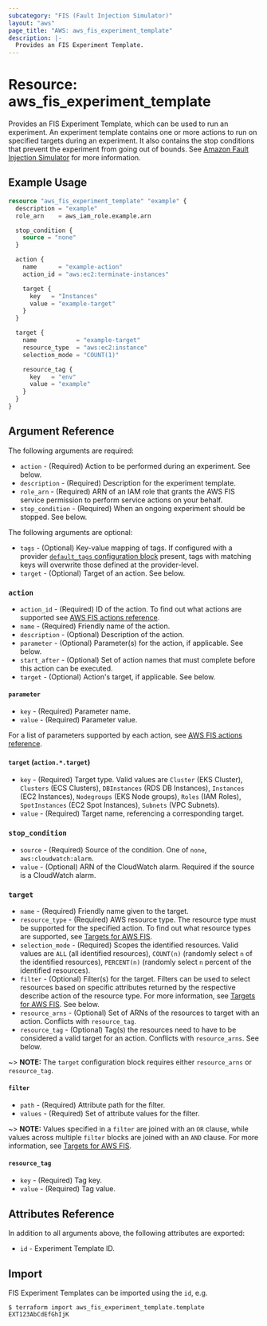```yaml
---
subcategory: "FIS (Fault Injection Simulator)"
layout: "aws"
page_title: "AWS: aws_fis_experiment_template"
description: |-
  Provides an FIS Experiment Template.
---
```


# Resource: aws_fis_experiment_template

Provides an FIS Experiment Template, which can be used to run an experiment.
An experiment template contains one or more actions to run on specified targets during an experiment.
It also contains the stop conditions that prevent the experiment from going out of bounds.
See [Amazon Fault Injection Simulator](https://docs.aws.amazon.com/fis/index.html)
for more information.

## Example Usage

```terraform
resource "aws_fis_experiment_template" "example" {
  description = "example"
  role_arn    = aws_iam_role.example.arn

  stop_condition {
    source = "none"
  }

  action {
    name      = "example-action"
    action_id = "aws:ec2:terminate-instances"

    target {
      key   = "Instances"
      value = "example-target"
    }
  }

  target {
    name           = "example-target"
    resource_type  = "aws:ec2:instance"
    selection_mode = "COUNT(1)"

    resource_tag {
      key   = "env"
      value = "example"
    }
  }
}
```

## Argument Reference

The following arguments are required:

* `action` - (Required) Action to be performed during an experiment. See below.
* `description` - (Required) Description for the experiment template.
* `role_arn` - (Required) ARN of an IAM role that grants the AWS FIS service permission to perform service actions on your behalf.
* `stop_condition` - (Required) When an ongoing experiment should be stopped. See below.

The following arguments are optional:

* `tags` - (Optional) Key-value mapping of tags. If configured with a provider [`default_tags` configuration block](https://registry.terraform.io/providers/hashicorp/aws/latest/docs#default_tags-configuration-block) present, tags with matching keys will overwrite those defined at the provider-level.
* `target` - (Optional) Target of an action. See below.

### `action`

* `action_id` - (Required) ID of the action. To find out what actions are supported see [AWS FIS actions reference](https://docs.aws.amazon.com/fis/latest/userguide/fis-actions-reference.html).
* `name` - (Required) Friendly name of the action.
* `description` - (Optional) Description of the action.
* `parameter` - (Optional) Parameter(s) for the action, if applicable. See below.
* `start_after` - (Optional) Set of action names that must complete before this action can be executed.
* `target` - (Optional) Action's target, if applicable. See below.

#### `parameter`

* `key` - (Required) Parameter name.
* `value` - (Required) Parameter value.

For a list of parameters supported by each action, see [AWS FIS actions reference](https://docs.aws.amazon.com/fis/latest/userguide/fis-actions-reference.html).

#### `target` (`action.*.target`)

* `key` - (Required) Target type. Valid values are `Cluster` (EKS Cluster), `Clusters` (ECS Clusters), `DBInstances` (RDS DB Instances), `Instances` (EC2 Instances), `Nodegroups` (EKS Node groups), `Roles` (IAM Roles), `SpotInstances` (EC2 Spot Instances), `Subnets` (VPC Subnets).
* `value` - (Required) Target name, referencing a corresponding target.

### `stop_condition`

* `source` - (Required) Source of the condition. One of `none`, `aws:cloudwatch:alarm`.
* `value` - (Optional) ARN of the CloudWatch alarm. Required if the source is a CloudWatch alarm.

### `target`

* `name` - (Required) Friendly name given to the target.
* `resource_type` - (Required) AWS resource type. The resource type must be supported for the specified action. To find out what resource types are supported, see [Targets for AWS FIS](https://docs.aws.amazon.com/fis/latest/userguide/targets.html#resource-types).
* `selection_mode` - (Required) Scopes the identified resources. Valid values are `ALL` (all identified resources), `COUNT(n)` (randomly select `n` of the identified resources), `PERCENT(n)` (randomly select `n` percent of the identified resources).
* `filter` - (Optional) Filter(s) for the target. Filters can be used to select resources based on specific attributes returned by the respective describe action of the resource type. For more information, see [Targets for AWS FIS](https://docs.aws.amazon.com/fis/latest/userguide/targets.html#target-filters). See below.
* `resource_arns` - (Optional) Set of ARNs of the resources to target with an action. Conflicts with `resource_tag`.
* `resource_tag` - (Optional) Tag(s) the resources need to have to be considered a valid target for an action. Conflicts with `resource_arns`. See below.

~> **NOTE:** The `target` configuration block requires either `resource_arns` or `resource_tag`.

#### `filter`

* `path` - (Required) Attribute path for the filter.
* `values` - (Required) Set of attribute values for the filter.

~> **NOTE:** Values specified in a `filter` are joined with an `OR` clause, while values across multiple `filter` blocks are joined with an `AND` clause. For more information, see [Targets for AWS FIS](https://docs.aws.amazon.com/fis/latest/userguide/targets.html#target-filters).

#### `resource_tag`

* `key` - (Required) Tag key.
* `value` - (Required) Tag value.

## Attributes Reference

In addition to all arguments above, the following attributes are exported:

* `id` - Experiment Template ID.

## Import

FIS Experiment Templates can be imported using the `id`, e.g.

```
$ terraform import aws_fis_experiment_template.template EXT123AbCdEfGhIjK
```

<!-- cache-key: cdktf-0.17.0-pre.15 input-63240d8479f1f174f31720f6ee66809f45a9d6e2bc4152ea4621d25657ea6ddb -->